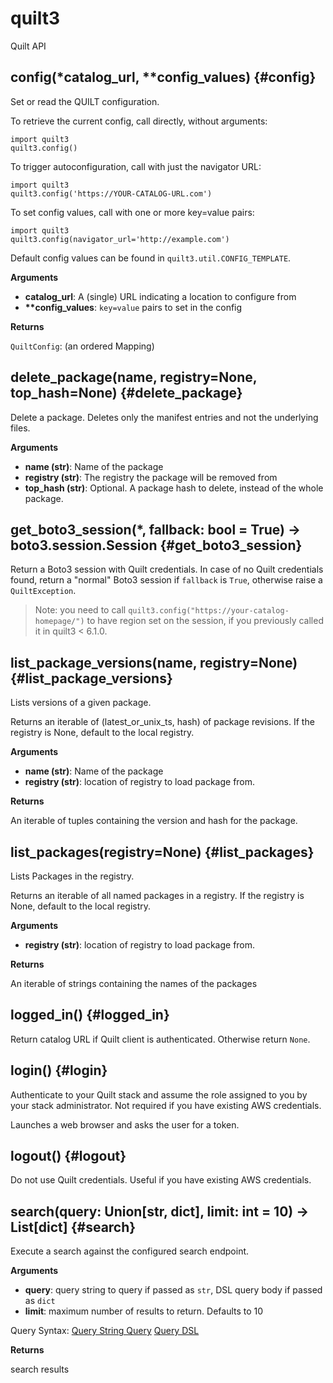 
# quilt3
Quilt API

## config(\*catalog\_url, \*\*config\_values)  {#config}
Set or read the QUILT configuration.

To retrieve the current config, call directly, without arguments:

    import quilt3
    quilt3.config()

To trigger autoconfiguration, call with just the navigator URL:

    import quilt3
    quilt3.config('https://YOUR-CATALOG-URL.com')

To set config values, call with one or more key=value pairs:

    import quilt3
    quilt3.config(navigator_url='http://example.com')

Default config values can be found in `quilt3.util.CONFIG_TEMPLATE`.

__Arguments__

* __catalog_url__:  A (single) URL indicating a location to configure from
* __**config_values__:  `key=value` pairs to set in the config

__Returns__

`QuiltConfig`: (an ordered Mapping)


## delete\_package(name, registry=None, top\_hash=None)  {#delete\_package}

Delete a package. Deletes only the manifest entries and not the underlying files.

__Arguments__

* __name (str)__:  Name of the package
* __registry (str)__:  The registry the package will be removed from
* __top_hash (str)__:  Optional. A package hash to delete, instead of the whole package.


## get\_boto3\_session(\*, fallback: bool = True) -> boto3.session.Session  {#get\_boto3\_session}

Return a Boto3 session with Quilt credentials.
In case of no Quilt credentials found, return a "normal" Boto3 session if `fallback` is `True`,
otherwise raise a `QuiltException`.

> Note: you need to call `quilt3.config("https://your-catalog-homepage/")` to have region set on the session,
if you previously called it in quilt3 < 6.1.0.


## list\_package\_versions(name, registry=None)  {#list\_package\_versions}
Lists versions of a given package.

Returns an iterable of (latest_or_unix_ts, hash) of package revisions.
If the registry is None, default to the local registry.

__Arguments__

* __name (str)__:  Name of the package
* __registry (str)__:  location of registry to load package from.

__Returns__

An iterable of tuples containing the version and hash for the package.


## list\_packages(registry=None)  {#list\_packages}
Lists Packages in the registry.

Returns an iterable of all named packages in a registry.
If the registry is None, default to the local registry.

__Arguments__

* __registry (str)__:  location of registry to load package from.

__Returns__

An iterable of strings containing the names of the packages


## logged\_in()  {#logged\_in}

Return catalog URL if Quilt client is authenticated. Otherwise
return `None`.


## login()  {#login}

Authenticate to your Quilt stack and assume the role assigned to you by
your stack administrator. Not required if you have existing AWS credentials.

Launches a web browser and asks the user for a token.


## logout()  {#logout}

Do not use Quilt credentials. Useful if you have existing AWS credentials.


## search(query: Union[str, dict], limit: int = 10) -> List[dict]  {#search}

Execute a search against the configured search endpoint.

__Arguments__

* __query__:  query string to query if passed as `str`, DSL query body if passed as `dict`
* __limit__:  maximum number of results to return. Defaults to 10

Query Syntax:
    [Query String Query](
        https://www.elastic.co/guide/en/elasticsearch/reference/6.8/query-dsl-query-string-query.html)
    [Query DSL](https://www.elastic.co/guide/en/elasticsearch/reference/6.8/query-dsl.html)

__Returns__

search results

